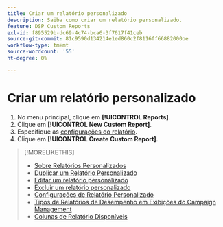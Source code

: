 ```yaml
---
title: Criar um relatório personalizado
description: Saiba como criar um relatório personalizado.
feature: DSP Custom Reports
exl-id: f895529b-dc69-4c74-bca6-3f7617f41ceb
source-git-commit: 81c9590d134214e1ed860c2f8116ff66882000be
workflow-type: tm+mt
source-wordcount: '55'
ht-degree: 0%

---
```


# Criar um relatório personalizado

1. No menu principal, clique em **[!UICONTROL Reports]**.
1. Clique em **[!UICONTROL New Custom Report]**.
1. Especifique as [configurações do relatório](/help/dsp/reports/report-settings.md).
1. Clique em **[!UICONTROL Create Custom Report]**.

>[!MORELIKETHIS]
>
>* [Sobre Relatórios Personalizados](/help/dsp/reports/report-about.md)
>* [Duplicar um Relatório Personalizado](/help/dsp/reports/report-copy.md)
>* [Editar um relatório personalizado](/help/dsp/reports/report-edit.md)
>* [Excluir um relatório personalizado](/help/dsp/reports/report-delete.md)
>* [Configurações de Relatório Personalizado](/help/dsp/reports/report-settings.md)
>* [Tipos de Relatórios de Desempenho em Exibições do Campaign Management](/help/dsp/campaign-management/reports/campaign-reports-about.md)
>* [Colunas de Relatório Disponíveis](/help/dsp/reports/report-columns.md)

